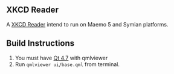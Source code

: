## XKCD Reader
A [XKCD Reader](http://xkcd.com/) intend to run on Maemo 5 and Symian platforms.

## Build Instructions
1.    You must have [Qt 4.7](http://qt.gitorious.org/qt) with qmlviewer
2.    Run 
      `qmlviewer ui/base.qml` from terminal.
